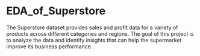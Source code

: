 # EDA_of_Superstore
The Superstore dataset provides sales and profit data for a variety of products across different categories and regions. The goal of this project is to analyze the data and identify insights that can help the supermarket improve its business performance .
